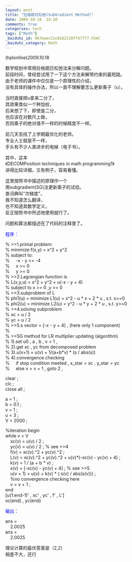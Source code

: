 ```yaml
---
layout: post
title: "拉格朗日松弛(SubGradient Method)"
date: 2009-10-18  14:10
comments: true
categories: tech
tags: ["Math"]
_baiduhi_id: 967eaec21c81b2110ff477f7.html
_baiduhi_category: Math
---
```


<p>(hplonline)2009.10.18</p>
<p>数学规划中常用拉格朗日松弛法来分解问题。<br/>
前段时间，曾经尝试用了一下这个方法来解带约束的最短路。<br/>
由于老师的课件中仅仅是一个原理性的介绍，<br/>
没有具体的操作办法，所以一直不理解要怎么更新乘子（u）。</p>
<p>当时直接把u拿来二分了，<br/>
其效果类似一个种加权，<br/>
后来想了下，即使是二分，<br/>
也应该在对数尺上做，<br/>
否则乘子的绝对值不一样的时候精度不一样。</p>
<p>前几天去找了上学期最优化的老师。<br/>
专业人士就是不一样，<br/>
手头有不少人类进步的电梯（电子书）。</p>
<p>其中，这本<br/>
《DECOMPosition techniques in math programming1》<br/>
讲得比较详细，又有例子，容易看懂。</p>
<p>这里按照书中描述的原理作一个<br/>
用subgradient(SG)法更新乘子的试验。<br/>
查词典叫“次梯度”，<br/>
我不知道怎么翻译，<br/>
也不知道其数学定义，<br/>
反正按照书中所述地使用就行了。</p>
<p>问题和算法都描述在了代码的注释里了。</p>
<p><font color="#0000ff">程序：</font></p>
<p>% &gt;&gt;1.primal problem:<br/>
% minimize f(x,y) = x^2 + y^2<br/>
% subject to:<br/>
%      -x - y &lt;= -4 <br/>
%      x &gt;= 0 <br/>
%      y &gt;= 0 <br/>
% &gt;&gt;2.Lagrangian function is<br/>
% L(x,y,u) = x^2 + y^2 + u(-x - y + 4)<br/>
% subject to x &gt;= 0 ,y &gt;= 0<br/>
% &gt;&gt;3.subproblem of L<br/>
% phi1(u) = minimize L1(u) = x^2 - u * x + 2 * u , s.t. x&gt;=0<br/>
% phi2(u) = minimize L2(u) = y^2 - u * y + 2 * u , s.t. y&gt;=0<br/>
% &gt;&gt;4.solving subproblem<br/>
% xc = u / 2 <br/>
% yc = u / 2<br/>
% &gt;&gt;5.s vector = [-x - y + 4] , (here only 1 component)<br/>
% <br/>
% &gt;&gt;SG method for LR multiplier updating (algorithm)<br/>
% 1).set u0 , a , b , v = 1 ,<br/>
% 2).get xc , yc from decomposed problem<br/>
% 3).u(v+1) = u(v) + 1/(a+b*v) * (s / abs(s))<br/>
% 4).convergence checking <br/>
%      if stop condition meeted , x_star = xc , y_star = yc<br/>
%      else v = v + 1 , goto 2 ,</p>
<p>clear ;<br/>
clc ;<br/>
close all ;</p>
<p>a = 1 ;<br/>
b = 0.1 ;<br/>
v = 1 ;<br/>
u = 3 ;<br/>
V = 2000 ;</p>
<p>%iteration begin<br/>
while v &lt; V <br/>
     xc(v) = u(v) / 2 ;<br/>
     yc(v) = u(v) / 2 ; % see &gt;&gt;4<br/>
     f(v) = xc(v).^2 + yc(v).^2 ;<br/>
     L(v) = xc(v).^2 + yc(v).^2 + u(v)*(-xc(v) - yc(v) + 4) ;<br/>
     k(v) = 1 / (a + b * v) ;<br/>
     s(v) = [-xc(v) - yc(v) + 4] ; % see &gt;&gt;5<br/>
     u(v + 1) = u(v) + k(v) * ( s(v) / abs(s(v))) ;<br/>
     %no convergence checking here<br/>
     v = v + 1 ;<br/>
end<br/>
[u(1:end-1)' , xc' , yc' , f' , L'] <br/>
xc(end) , yc(end)</p>
<p><font color="#0000ff">输出：</font></p>
<p>ans =<br/>
     2.0025<br/>
ans =<br/>
     2.0025</p>
<p>理论计算的最优答案是（2,2）<br/>
相差不大，还行</p>
